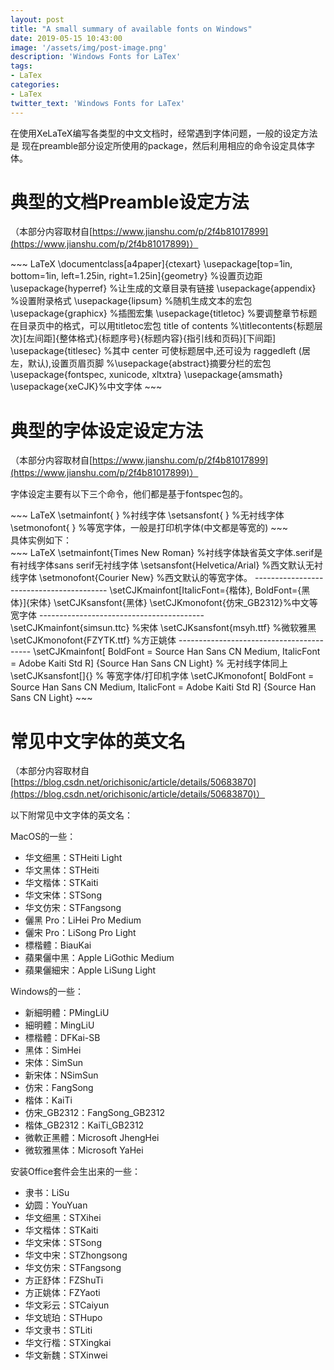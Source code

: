 ```yaml
---
layout: post
title: "A small summary of available fonts on Windows"
date: 2019-05-15 10:43:00
image: '/assets/img/post-image.png'
description: 'Windows Fonts for LaTex'
tags:
- LaTex
categories:
- LaTex
twitter_text: 'Windows Fonts for LaTex'
---
```


在使用XeLaTeX编写各类型的中文文档时，经常遇到字体问题，一般的设定方法是
现在preamble部分设定所使用的package，然后利用相应的命令设定具体字体。

# 典型的文档Preamble设定方法
（本部分内容取材自[https://www.jianshu.com/p/2f4b81017899](https://www.jianshu.com/p/2f4b81017899)）

<div markdown="1">
~~~ LaTeX
\documentclass[a4paper]{ctexart}
\usepackage[top=1in, bottom=1in, left=1.25in, right=1.25in]{geometry}   %设置页边距
\usepackage{hyperref}   %让生成的文章目录有链接
\usepackage{appendix}   %设置附录格式
\usepackage{lipsum}     %随机生成文本的宏包
\usepackage{graphicx}   %插图宏集  
\usepackage{titletoc}   %要调整章节标题在目录页中的格式，可以用titletoc宏包 title of contents
%\titlecontents{标题层次}[左间距]{整体格式}{标题序号}{标题内容}{指引线和页码}[下间距]  
\usepackage{titlesec}   %其中 center 可使标题居中,还可设为 raggedleft (居左，默认),设置页眉页脚  
%\usepackage{abstract}摘要分栏的宏包  
\usepackage{fontspec, xunicode, xltxtra}  
\usepackage{amsmath}
\usepackage{xeCJK}%中文字体
~~~
</div>

# 典型的字体设定设定方法
（本部分内容取材自[https://www.jianshu.com/p/2f4b81017899](https://www.jianshu.com/p/2f4b81017899)）

字体设定主要有以下三个命令，他们都是基于fontspec包的。
<div markdown="1">
~~~ LaTeX
\setmainfont{ }     %衬线字体  
\setsansfont{ }     %无衬线字体  
\setmonofont{ }     %等宽字体，一般是打印机字体(中文都是等宽的)
~~~
</div>
具体实例如下：
<div markdown="1">
~~~ LaTeX
\setmainfont{Times New Roman}   %衬线字体缺省英文字体.serif是有衬线字体sans serif无衬线字体
\setsansfont{Helvetica/Arial}   %西文默认无衬线字体
\setmonofont{Courier New}       %西文默认的等宽字体。
-----------------------------------------
\setCJKmainfont[ItalicFont={楷体}, BoldFont={黑体}]{宋体}
\setCJKsansfont{黑体}
\setCJKmonofont{仿宋_GB2312}%中文等宽字体
-----------------------------------------
\setCJKmainfont{simsun.ttc} %宋体
\setCJKsansfont{msyh.ttf}   %微软雅黑
\setCJKmonofont{FZYTK.ttf}  %方正姚体
-----------------------------------------
\setCJKmainfont[
BoldFont = Source Han Sans CN Medium,
ItalicFont = Adobe Kaiti Std R]
{Source Han Sans CN Light}
% 无衬线字体同上\setCJKsansfont[]{}
% 等宽字体/打印机字体
\setCJKmonofont[
BoldFont = Source Han Sans CN Medium,
ItalicFont = Adobe Kaiti Std R]
{Source Han Sans CN Light}
~~~
</div>


# 常见中文字体的英文名
（本部分内容取材自[https://blog.csdn.net/orichisonic/article/details/50683870](https://blog.csdn.net/orichisonic/article/details/50683870)）

以下附常见中文字体的英文名： 

MacOS的一些：
- 华文细黑：STHeiti Light
- 华文黑体：STHeiti 
- 华文楷体：STKaiti 
- 华文宋体：STSong 
- 华文仿宋：STFangsong 
- 儷黑 Pro：LiHei Pro Medium 
- 儷宋 Pro：LiSong Pro Light 
- 標楷體：BiauKai 
- 蘋果儷中黑：Apple LiGothic Medium 
- 蘋果儷細宋：Apple LiSung Light 

Windows的一些： 
- 新細明體：PMingLiU 
- 細明體：MingLiU 
- 標楷體：DFKai-SB 
- 黑体：SimHei 
- 宋体：SimSun 
- 新宋体：NSimSun 
- 仿宋：FangSong 
- 楷体：KaiTi 
- 仿宋_GB2312：FangSong_GB2312 
- 楷体_GB2312：KaiTi_GB2312 
- 微軟正黑體：Microsoft JhengHei 
- 微软雅黑体：Microsoft YaHei 


安装Office套件会生出来的一些： 

- 隶书：LiSu 
- 幼圆：YouYuan 
- 华文细黑：STXihei 
- 华文楷体：STKaiti 
- 华文宋体：STSong 
- 华文中宋：STZhongsong 
- 华文仿宋：STFangsong 
- 方正舒体：FZShuTi 
- 方正姚体：FZYaoti 
- 华文彩云：STCaiyun 
- 华文琥珀：STHupo 
- 华文隶书：STLiti 
- 华文行楷：STXingkai 
- 华文新魏：STXinwei 
